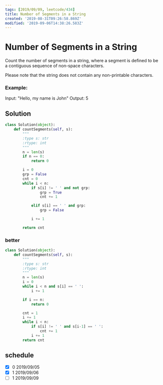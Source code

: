 ```yaml
---
tags: [2019/09/09, leetcode/434]
title: Number of Segments in a String
created: '2019-08-31T09:26:58.869Z'
modified: '2019-09-06T14:38:26.583Z'
---
```


# Number of Segments in a String

Count the number of segments in a string, where a segment is defined to be a contiguous sequence of non-space characters.

Please note that the string does not contain any non-printable characters.

### Example:

Input: "Hello, my name is John"
Output: 5

## Solution

```python
class Solution(object):
    def countSegments(self, s):
        """
        :type s: str
        :rtype: int
        """
        n = len(s)
        if n == 0:
            return 0

        i = 0
        grp = False
        cnt = 0
        while i < n:
            if s[i] != ' ' and not grp:
                grp = True
                cnt += 1

            elif s[i] == ' ' and grp:
                grp = False

            i += 1

        return cnt
```

### better

```python
class Solution(object):
    def countSegments(self, s):
        """
        :type s: str
        :rtype: int
        """
        n = len(s)
        i = 0
        while i < n and s[i] == ' ':
            i += 1

        if i == n:
            return 0

        cnt = 1
        i += 1
        while i < n:
            if s[i] != ' ' and s[i-1] == ' ':
                cnt += 1
            i += 1
        return cnt
```

## schedule

* [x] 0 2019/09/05
* [x] 1 2019/09/06
* [ ] 1 2019/09/09
